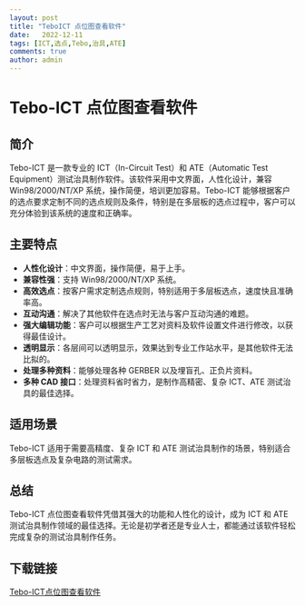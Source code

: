 ```yaml
---
layout: post
title: "TeboICT 点位图查看软件"
date:   2022-12-11
tags: [ICT,选点,Tebo,治具,ATE]
comments: true
author: admin
---
```

# Tebo-ICT 点位图查看软件

## 简介

Tebo-ICT 是一款专业的 ICT（In-Circuit Test）和 ATE（Automatic Test Equipment）测试治具制作软件。该软件采用中文界面，人性化设计，兼容 Win98/2000/NT/XP 系统，操作简便，培训更加容易。Tebo-ICT 能够根据客户的选点要求定制不同的选点规则及条件，特别是在多层板的选点过程中，客户可以充分体验到该系统的速度和正确率。

## 主要特点

- **人性化设计**：中文界面，操作简便，易于上手。
- **兼容性强**：支持 Win98/2000/NT/XP 系统。
- **高效选点**：按客户需求定制选点规则，特别适用于多层板选点，速度快且准确率高。
- **互动沟通**：解决了其他软件在选点时无法与客户互动沟通的难题。
- **强大编辑功能**：客户可以根据生产工艺对资料及软件设置文件进行修改，以获得最佳设计。
- **透明显示**：各层间可以透明显示，效果达到专业工作站水平，是其他软件无法比拟的。
- **处理多种资料**：能够处理各种 GERBER 以及埋盲孔、正负片资料。
- **多种 CAD 接口**：处理资料省时省力，是制作高精密、复杂 ICT、ATE 测试治具的最佳选择。

## 适用场景

Tebo-ICT 适用于需要高精度、复杂 ICT 和 ATE 测试治具制作的场景，特别适合多层板选点及复杂电路的测试需求。

## 总结

Tebo-ICT 点位图查看软件凭借其强大的功能和人性化的设计，成为 ICT 和 ATE 测试治具制作领域的最佳选择。无论是初学者还是专业人士，都能通过该软件轻松完成复杂的测试治具制作任务。

## 下载链接

[Tebo-ICT点位图查看软件](https://pan.quark.cn/s/6183cd8f9a2c)